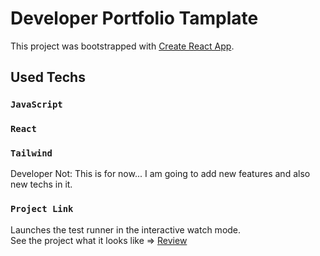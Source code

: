 # Developer Portfolio Tamplate 

This project was bootstrapped with [Create React App](https://github.com/facebook/create-react-app).

## Used Techs

### `JavaScript`
### `React`
### `Tailwind`



Developer Not: This is for now...  I am going to add new features and also new techs in it.

### `Project Link`

Launches the test runner in the interactive watch mode.\
See the project what it looks like => [Review](https://berkinkinay.dev/)


